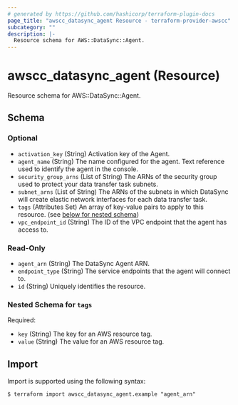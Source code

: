 ```yaml
---
# generated by https://github.com/hashicorp/terraform-plugin-docs
page_title: "awscc_datasync_agent Resource - terraform-provider-awscc"
subcategory: ""
description: |-
  Resource schema for AWS::DataSync::Agent.
---
```


# awscc_datasync_agent (Resource)

Resource schema for AWS::DataSync::Agent.



<!-- schema generated by tfplugindocs -->
## Schema

### Optional

- `activation_key` (String) Activation key of the Agent.
- `agent_name` (String) The name configured for the agent. Text reference used to identify the agent in the console.
- `security_group_arns` (List of String) The ARNs of the security group used to protect your data transfer task subnets.
- `subnet_arns` (List of String) The ARNs of the subnets in which DataSync will create elastic network interfaces for each data transfer task.
- `tags` (Attributes Set) An array of key-value pairs to apply to this resource. (see [below for nested schema](#nestedatt--tags))
- `vpc_endpoint_id` (String) The ID of the VPC endpoint that the agent has access to.

### Read-Only

- `agent_arn` (String) The DataSync Agent ARN.
- `endpoint_type` (String) The service endpoints that the agent will connect to.
- `id` (String) Uniquely identifies the resource.

<a id="nestedatt--tags"></a>
### Nested Schema for `tags`

Required:

- `key` (String) The key for an AWS resource tag.
- `value` (String) The value for an AWS resource tag.

## Import

Import is supported using the following syntax:

```shell
$ terraform import awscc_datasync_agent.example "agent_arn"
```
